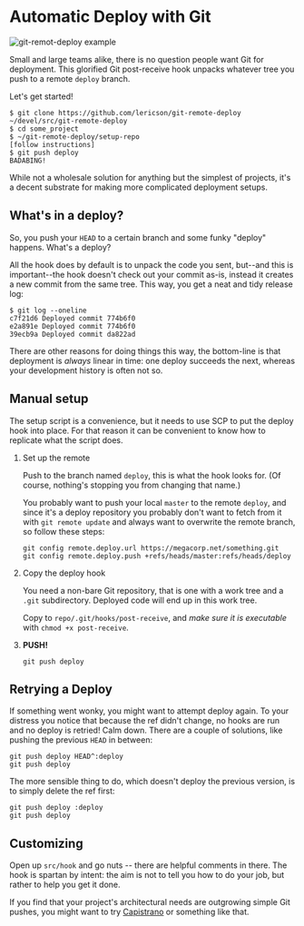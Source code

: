 # Automatic Deploy with Git

![git-remot-deploy example](http://bsg.lericson.se/git-remote-deploy2.gif)

Small and large teams alike, there is no question people want Git for deployment. This glorified Git post-receive hook unpacks whatever tree you push to a remote `deploy` branch.

Let's get started!

    $ git clone https://github.com/lericson/git-remote-deploy ~/devel/src/git-remote-deploy
    $ cd some_project
    $ ~/git-remote-deploy/setup-repo
    [follow instructions]
    $ git push deploy
    BADABING!

While not a wholesale solution for anything but the simplest of projects, it's a decent substrate for making more complicated deployment setups.

## What's in a deploy?

So, you push your `HEAD` to a certain branch and some funky "deploy" happens. What's a deploy?

All the hook does by default is to unpack the code you sent, but--and this is important--the hook doesn't check out your commit as-is, instead it creates a new commit from the same tree. This way, you get a neat and tidy release log:

    $ git log --oneline
    c7f21d6 Deployed commit 774b6f0
    e2a891e Deployed commit 774b6f0
    39ecb9a Deployed commit da822ad

There are other reasons for doing things this way, the bottom-line is that deployment is *always* linear in time: one deploy succeeds the next, whereas your development history is often not so.

## Manual setup

The setup script is a convenience, but it needs to use SCP to put the deploy
hook into place. For that reason it can be convenient to know how to replicate
what the script does.

1. Set up the remote

   Push to the branch named `deploy`, this is what the hook looks for. (Of course, nothing's stopping you from changing that name.)

   You probably want to push your local `master` to the remote `deploy`, and since it's a deploy repository you probably don't want to fetch from it with `git remote update` and always want to overwrite the remote branch, so follow these steps:

       git config remote.deploy.url https://megacorp.net/something.git
       git config remote.deploy.push +refs/heads/master:refs/heads/deploy

2. Copy the deploy hook

   You need a non-bare Git repository, that is one with a work tree and a `.git` subdirectory. Deployed code will end up in this work tree.

   Copy to `repo/.git/hooks/post-receive`, and *make sure it is executable* with `chmod +x post-receive`.

2. **PUSH!**

       git push deploy

## Retrying a Deploy

If something went wonky, you might want to attempt deploy again. To your distress you notice that because the ref didn't change, no hooks are run and no deploy is retried! Calm down. There are a couple of solutions, like pushing the previous `HEAD` in between:

    git push deploy HEAD^:deploy
    git push deploy

The more sensible thing to do, which doesn't deploy the previous version, is to simply delete the ref first:

    git push deploy :deploy
    git push deploy

## Customizing

Open up `src/hook` and go nuts -- there are helpful comments in there. The hook is spartan by intent: the aim is not to tell you how to do your job, but rather to help you get it done.

If you find that your project's architectural needs are outgrowing simple Git pushes, you might want to try [Capistrano](http://https://github.com/capistrano/capistrano/) or something like that.

